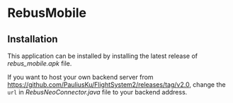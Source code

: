# RebusMobile

## Installation

This application can be installed by installing the latest release of *rebus_mobile.apk* file.

If you want to host your own backend server from https://github.com/PauliusKu/FlightSystem2/releases/tag/v2.0, change the `url` in *RebusNeoConnector.java* file to your backend address. 
